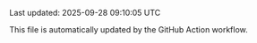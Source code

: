 Last updated: 2025-09-28 09:10:05 UTC

This file is automatically updated by the GitHub Action workflow.
